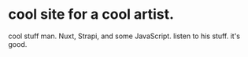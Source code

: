 # cool site for a cool artist.


cool stuff man. Nuxt, Strapi, and some JavaScript. listen to his stuff. it's good.
